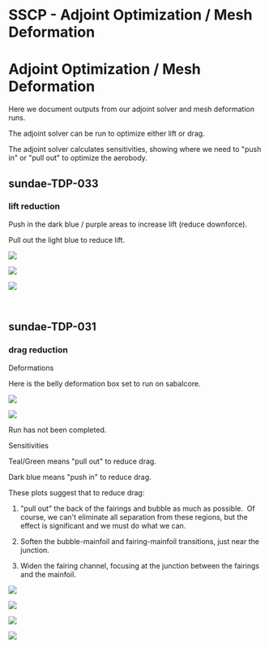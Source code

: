 # SSCP - Adjoint Optimization / Mesh Deformation

# Adjoint Optimization / Mesh Deformation

Here we document outputs from our adjoint solver and mesh deformation runs.

The adjoint solver can be run to optimize either lift or drag.

The adjoint solver calculates sensitivities, showing where we need to "push in" or "pull out" to optimize the aerobody.

## sundae-TDP-033

[](#h.4wkhvqgxsb3s)

### lift reduction

[](#h.sdux9a2v4w7l)

Push in the dark blue / purple areas to increase lift (reduce downforce).

Pull out the light blue to reduce lift.

![](../../../../../assets/image_3850bfe6ce.png)

![](../../../../../assets/image_b65d0a34e3.png)

![](../../../../../assets/image_de6e3eeee0.png)

  

## sundae-TDP-031

[](#h.vi0hzdyhvxmt)

### drag reduction

[](#h.d0i5cxt0azmp)

Deformations

Here is the belly deformation box set to run on sabalcore.

![](../../../../../assets/image_83580317b2.png)

![](../../../../../assets/image_7bbc6a499b.png)

Run has not been completed.

Sensitivities

Teal/Green means "pull out" to reduce drag.

Dark blue means "push in" to reduce drag.

These plots suggest that to reduce drag:

1) "pull out" the back of the fairings and bubble as much as possible.  Of course, we can't eliminate all separation from these regions, but the effect is significant and we must do what we can.

2) Soften the bubble-mainfoil and fairing-mainfoil transitions, just near the junction.

3) Widen the fairing channel, focusing at the junction between the fairings and the mainfoil.

![](../../../../../assets/image_0a367d2e0e.png)

![](../../../../../assets/image_4ba42ce1a7.png)

![](../../../../../assets/image_cb34795f6d.png)

![](../../../../../assets/image_ecaef06a8b.png)

